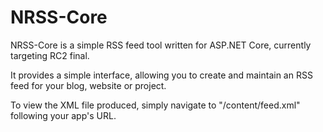 # NRSS-Core
NRSS-Core is a simple RSS feed tool written for ASP.NET Core, currently targeting RC2 final.

It provides a simple interface, allowing you to create and maintain an RSS feed for your blog, website or project.

To view the XML file produced, simply navigate to "/content/feed.xml" following your app's URL.


